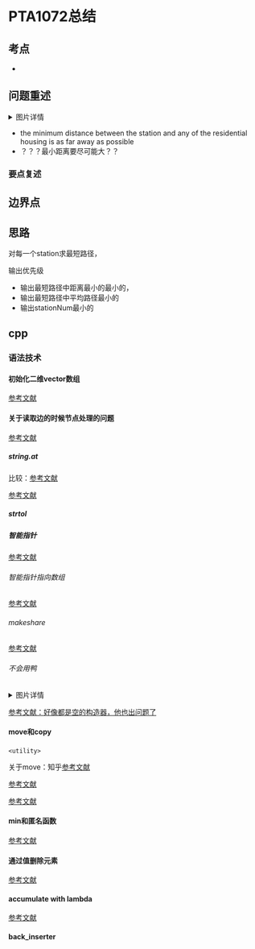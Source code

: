 # PTA1072总结
## 考点
+ 


## 问题重述
<details><summary>图片详情</summary><img src="https://raw.githubusercontent.com/ednow/cloudimg/main/githubio/20210819132653.png" alt="找不到图片(Image not found)" onerror="this.onerror=null;this.src='https://gitee.com/ednow/cloudimg/raw/main/githubio/20210819132653.png';" /></details>

+ the minimum distance between the station and any of the residential housing is as far away as possible
+ ？？？最小距离要尽可能大？？

### 要点复述

## 边界点

## 思路

对每一个station求最短路径，

输出优先级

+ 输出最短路径中距离最小的最小的，
+ 输出最短路径中平均路径最小的
+ 输出stationNum最小的


## cpp

### 语法技术

#### 初始化二维vector数组
[参考文献](https://stackoverflow.com/questions/17663186/initializing-a-two-dimensional-stdvector)

#### 关于读取边的时候节点处理的问题
[参考文献](https://stackoverflow.com/questions/1878001/how-do-i-check-if-a-c-stdstring-starts-with-a-certain-string-and-convert-a)

##### string.at

比较：[参考文献](https://stackoverflow.com/questions/47706633/find-first-character-of-string-then-compare-it-with-a-symbol-c)

[参考文献](https://www.cplusplus.com/reference/string/string/at/)

##### strtol

##### 智能指针
[参考文献](https://www.cyhone.com/articles/right-way-to-use-cpp-smart-pointer/)

###### 智能指针指向数组
[参考文献](https://blog.csdn.net/weixin_43705457/article/details/97617676)

###### makeshare
[参考文献](https://www.jianshu.com/p/03eea8262c11)

###### 不会用鸭
<details><summary>图片详情</summary><img src="https://raw.githubusercontent.com/ednow/cloudimg/main/githubio/20210821085235.png" alt="找不到图片(Image not found)" onerror="this.onerror=null;this.src='https://gitee.com/ednow/cloudimg/raw/main/githubio/20210821085235.png';" /></details>

[参考文献：好像都是空的构造器，他也出问题了](https://segmentfault.com/q/1010000040305430)

#### move和copy

`<utility>`

关于move：知乎[参考文献](https://www.zhihu.com/question/64205844)

[参考文献](https://stackoverflow.com/questions/36827900/what-makes-moving-objects-faster-than-copying)

[参考文献](https://blog.csdn.net/weixin_29973493/article/details/112124672)

#### min和匿名函数
[参考文献](https://blog.csdn.net/Awesomewan/article/details/108654058)

#### 通过值删除元素
[参考文献](https://stackoverflow.com/questions/3385229/c-erase-vector-element-by-value-rather-than-by-position)

#### accumulate with lambda
[参考文献](https://stackoverflow.com/questions/29685003/how-can-i-use-stdaccumulate-and-a-lambda-to-calculate-a-mean)

#### back_inserter